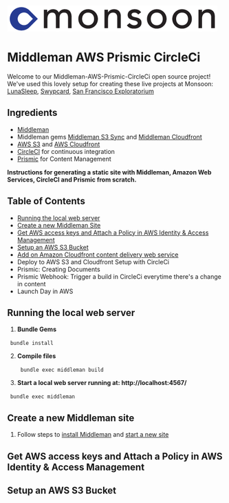 [![alt text](/README_Images/monsoon_.png)](http://www.monsoonco.com/)

Middleman AWS Prismic CircleCi
=================
Welcome to our Middleman-AWS-Prismic-CircleCi open source project!
We've used this lovely setup for creating these live projects at Monsoon: [LunaSleep](http://lunasleep.com/), [Swypcard](https://www.swypcard.com/), [San Francisco Exploratorium](www.google.com)

## Ingredients
* [Middleman](https://middlemanapp.com/)
* Middleman gems [Middleman S3 Sync](https://github.com/fredjean/middleman-s3_sync) and [Middleman Cloudfront](https://github.com/andrusha/middleman-cloudfront)
* [AWS S3](http://aws.amazon.com/s3/) and [AWS Cloudfront](http://aws.amazon.com/cloudfront/)
* [CircleCI](https://circleci.com/) for continuous integration
* [Prismic](https://prismic.io/) for Content Management

**Instructions for generating a static site with Middleman, Amazon Web Services, CircleCI and Prismic from scratch.**

## Table of Contents
* [Running the local web server](#web_server)
* [Create a new Middleman Site](#new_middleman_project)
* [Get AWS access keys and Attach a Policy in AWS Identity & Access Management](#aws_iam)
* [Setup an AWS S3 Bucket](#aws_s3)
* [Add on Amazon Cloudfront content delivery web service](#aws_cloudfront)
* Deploy to AWS S3 and Cloudfront Setup with CircleCi
* Prismic: Creating Documents
* Prismic Webhook: Trigger a build in CircleCi everytime there's a change in content
* Launch Day in AWS

<a name="web_server"></a> Running the local web server
-------------

1. **Bundle Gems**

  <code> bundle install </code>

2. **Compile files**

   <code> bundle exec middleman build </code>

3. **Start a local web server running at: http://localhost:4567/**

  <code> bundle exec middleman </code>

<a name="new_middleman_project"></a> Create a new Middleman site
-------------

1. Follow steps to [install Middleman](https://middlemanapp.com/basics/install/) and [start a new site](https://middlemanapp.com/basics/start_new_site/)


<a name="aws_iam"></a>Get AWS access keys and Attach a Policy in AWS Identity & Access Management
-------------


<a name="aws_s3"></a> Setup an AWS S3 Bucket
-------------




